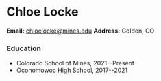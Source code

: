 # Chloe Locke
**Email:** chloelocke@mines.edu
**Address:** Golden, CO
### Education
- Colorado School of Mines, 2021--Present
- Oconomowoc High School, 2017--2021
